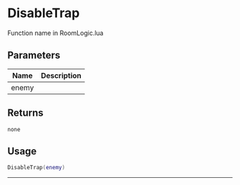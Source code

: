 # DisableTrap

Function name in RoomLogic.lua

## Parameters

| Name  | Description |
| ----- | ----------- |
| enemy |             |

## Returns

`none`

## Usage

```lua
DisableTrap(enemy)
```

---

